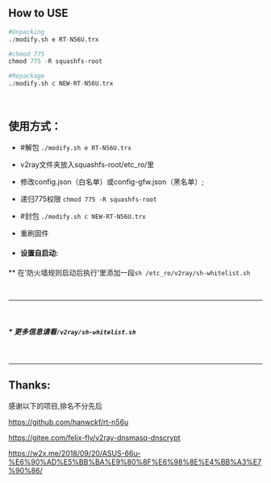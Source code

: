 ## How to USE

``` python
#Unpacking
./modify.sh e RT-N56U.trx

#chmod 775
chmod 775 -R squashfs-root

#Repackage
./modify.sh c NEW-RT-N56U.trx

```

<br>

## 使用方式：
* #解包
`./modify.sh e RT-N56U.trx`

* v2ray文件夹放入squashfs-root/etc_ro/里
* 修改config.json（白名单）或config-gfw.json（黑名单）;
* 递归775权限
`chmod 775 -R squashfs-root`
* #封包
`./modify.sh c NEW-RT-N56U.trx`
* 重刷固件
* #### 设置自启动:
** 在'防火墙规则启动后执行'里添加一段`sh /etc_ro/v2ray/sh-whitelist.sh`
 
<br>

-----------------------------

<br>


 
##### * 更多信息请看`/v2ray/sh-whitelist.sh`
  
 <br>
 
-------------
## Thanks:
感谢以下的项目,排名不分先后

https://github.com/hanwckf/rt-n56u

https://gitee.com/felix-fly/v2ray-dnsmasq-dnscrypt

https://w2x.me/2018/09/20/ASUS-66u-%E6%90%AD%E5%BB%BA%E9%80%8F%E6%98%8E%E4%BB%A3%E7%90%86/

